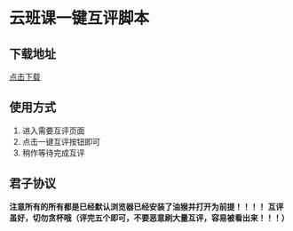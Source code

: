 # 云班课一键互评脚本
## 下载地址
[点击下载](https://scriptcat.org/script-show-page/962)

## 使用方式
1. 进入需要互评页面
2. 点击一键互评按钮即可
3. 稍作等待完成互评

## 君子协议
**注意所有的所有都是已经默认浏览器已经安装了油猴并打开为前提！！！！**
**互评虽好，切勿贪杯哦（评完五个即可，不要恶意刷大量互评，容易被看出来！！！）**